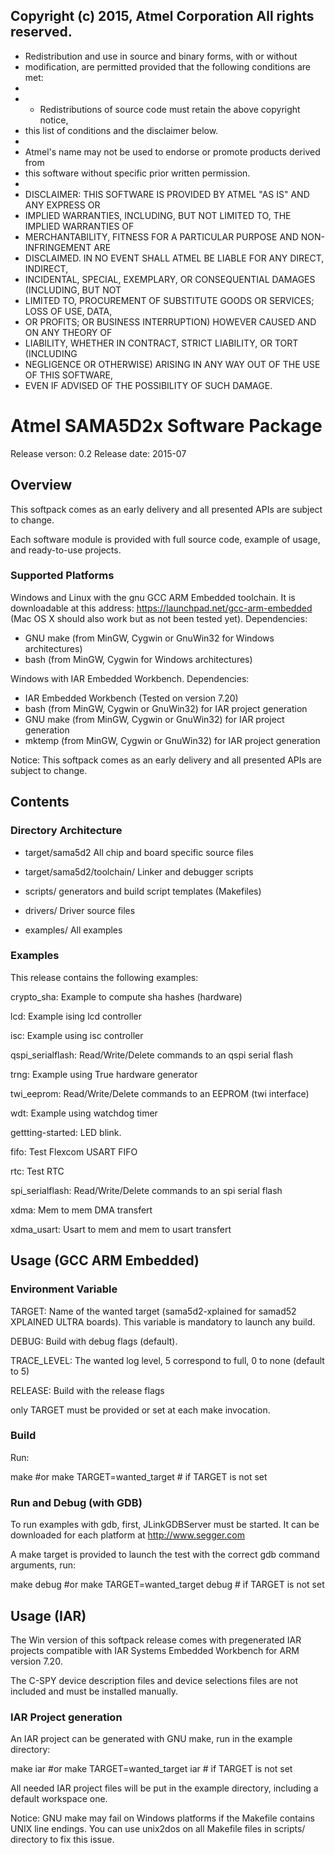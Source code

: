 Copyright (c) 2015, Atmel Corporation All rights reserved.
----------------------------------------------------------

* Redistribution and use in source and binary forms, with or without
* modification, are permitted provided that the following conditions are met:
*
* - Redistributions of source code must retain the above copyright notice,
* this list of conditions and the disclaimer below.
*
* Atmel's name may not be used to endorse or promote products derived from
* this software without specific prior written permission.
*
* DISCLAIMER: THIS SOFTWARE IS PROVIDED BY ATMEL "AS IS" AND ANY EXPRESS OR
* IMPLIED WARRANTIES, INCLUDING, BUT NOT LIMITED TO, THE IMPLIED WARRANTIES OF
* MERCHANTABILITY, FITNESS FOR A PARTICULAR PURPOSE AND NON-INFRINGEMENT ARE
* DISCLAIMED. IN NO EVENT SHALL ATMEL BE LIABLE FOR ANY DIRECT, INDIRECT,
* INCIDENTAL, SPECIAL, EXEMPLARY, OR CONSEQUENTIAL DAMAGES (INCLUDING, BUT NOT
* LIMITED TO, PROCUREMENT OF SUBSTITUTE GOODS OR SERVICES; LOSS OF USE, DATA,
* OR PROFITS; OR BUSINESS INTERRUPTION) HOWEVER CAUSED AND ON ANY THEORY OF
* LIABILITY, WHETHER IN CONTRACT, STRICT LIABILITY, OR TORT (INCLUDING
* NEGLIGENCE OR OTHERWISE) ARISING IN ANY WAY OUT OF THE USE OF THIS SOFTWARE,
* EVEN IF ADVISED OF THE POSSIBILITY OF SUCH DAMAGE.


# Atmel SAMA5D2x Software Package
Release verson: 0.2
Release date: 2015-07

## Overview

This softpack comes as an early delivery and all presented APIs are subject to change.

Each software module is provided with full source code, example of usage, and ready-to-use projects.

### Supported Platforms

Windows and Linux with the gnu GCC ARM Embedded toolchain. It is downloadable at this address: https://launchpad.net/gcc-arm-embedded (Mac OS X should also work but as not been tested yet).
Dependencies:
- GNU make (from MinGW, Cygwin or GnuWin32 for Windows architectures)
- bash (from MinGW, Cygwin for Windows architectures)

Windows with IAR Embedded Workbench.
Dependencies:
- IAR Embedded Workbench (Tested on version 7.20)
- bash (from MinGW, Cygwin or GnuWin32) for IAR project generation
- GNU make (from MinGW, Cygwin or GnuWin32) for IAR project generation
- mktemp (from MinGW, Cygwin or GnuWin32) for IAR project generation

Notice: This softpack comes as an early delivery and all presented APIs are subject to change.

## Contents 

### Directory Architecture

- target/sama5d2
  All chip and board specific source files

- target/sama5d2/toolchain/
  Linker and debugger scripts

- scripts/
  generators and build script templates (Makefiles)

- drivers/
  Driver source files

- examples/
  All examples 

### Examples

This release contains the following examples:

crypto_sha: Example to compute sha hashes (hardware)

lcd: Example ising lcd controller

isc: Example using isc controller

qspi_serialflash: Read/Write/Delete commands to an qspi serial flash

trng: Example using True hardware generator

twi_eeprom: Read/Write/Delete commands to an EEPROM (twi interface)

wdt: Example using watchdog timer

gettting-started: LED blink.

fifo: Test Flexcom USART FIFO

rtc: Test RTC

spi_serialflash: Read/Write/Delete commands to an spi serial flash

xdma: Mem to mem DMA transfert

xdma_usart: Usart to mem and mem to usart transfert


## Usage (GCC ARM Embedded)

### Environment Variable

TARGET: Name of the wanted target (sama5d2-xplained for samad52 XPLAINED ULTRA boards). This variable is mandatory to launch any build.

DEBUG: Build with debug flags (default).

TRACE_LEVEL: The wanted log level, 5 correspond to full, 0 to none (default to 5)

RELEASE: Build with the release flags

only TARGET must be provided or set at each make invocation.

### Build

Run:

make
#or
make TARGET=wanted_target # if TARGET is not set

### Run and Debug (with GDB)

To run examples with gdb, first, JLinkGDBServer must be started. It can be downloaded for each platform at http://www.segger.com

A make target is provided to launch the test with the correct gdb command arguments, run:

make debug
#or
make TARGET=wanted_target debug # if TARGET is not set

## Usage (IAR)

The Win version of this softpack release comes with pregenerated IAR projects compatible with IAR Systems Embedded Workbench for ARM version 7.20.

The C-SPY device description files and device selections files are not included and must be installed manually.

### IAR Project generation

An IAR project can be generated with GNU make, run in the example directory:

make iar
#or
make TARGET=wanted_target iar # if TARGET is not set

All needed IAR project files will be put in the example directory, including a default workspace one.

Notice:
GNU make may fail on Windows platforms if the Makefile contains UNIX line endings.
You can use unix2dos on all Makefile files in scripts/ directory to fix this issue.
